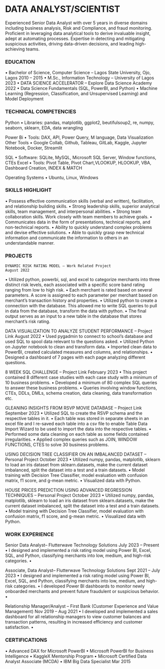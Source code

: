 # DATA ANALYST/SCIENTIST
Experienced Senior Data Analyst with over 5 years in diverse domains including business analysis, Risk and Compliance, and fraud monitoring. Proficient in leveraging data analytical tools to derive invaluable insight, adept at automating processes. Expertise in detecting and mitigating suspicious activities, driving data-driven decisions, and leading high-achieving teams.

### EDUCATION
•	Bachelor of Science, Computer Science – Lagos State University, Ojo, Lagos	2010 – 2015
•	M.Sc., Information Technology – University of Lagos 	2023
•	DATA SCIENCE ACCELERATOR – Explore Data Science Academy	2022
    •	Data Science Fundamentals (SQL, PowerBI, and Python)
    •	Machine Learning (Regression, Classification, and Unsupervised Learning) and Model Deployment

### TECHNICAL COMPETENCIES
Python
•	Libraries: pandas, matplotlib, ggplot2, beutifulsoup2, re, numpy, seaborn, sklearn, EDA, data wrangling

Power Bi
•	Tools: DAX, API, Power Query, M language, Data Visualization	Other Tools
•	Google Collab, Github, Tableau, GitLab, Kaggle, Jupyter Notebook, Docker, Streamlit

SQL
•	Software: SQLite, MySQL, Microsoft SQL Server, Window functions, CTEs	Excel
•	Tools: Pivot Table, Pivot Chart,VLOOKUP, HLOOKUP, VBA, Dashboard Creation, INDEX & MATCH

Operating Systems
•	Ubuntu, Linux, Windows

### SKILLS HIGHLIGHT
•	Possess effective communication skills (verbal and written), facilitation, and relationship building skills.
•	Strong leadership skills, superior analytical skills, team management, and interpersonal abilities.
•	Strong team collaboration skills. Work closely with team members to achieve goals.
•	Communicates data in the form of presentations, technical reports, and non-technical reports.
•	Ability to quickly understand complex problems and devise effective solutions.
•	Able to quickly grasp new technical information and communicate the information to others in an understandable manner.

### PROJECTS
	DYNAMIC RISK RATING MODEL – Work Related Project						August 2022
•	Utilized python, powerbi, sql, and excel to categorize merchants into three distinct risk levels, each associated with a specific score band rating ranging from low to high risk.
•	Each merchant is rated based on several parameters. A score is assigned to each parameter per merchant based on merchant’s transaction history and properties.
•	Utilized python to create a connection with the database. This allowed me to write SQL queries to pull in data from the database, transform the data with python.
•	The final output serves as an input to a new table in the database that stores merchant’s risk rating.



DATA VISUALIZATION TO ANALYZE STUDENT PERFORMANCE – Project Link				August 2022
•	Used pygadmin to connect to school’s database and used SQL to spool data relevant to the questions asked.
•	Utilized Python on Jupyter notebook to clean and transform data.
•	Imported clean data to PowerBI, created calculated measures and columns, and relationships.
•	Designed a dashboard of 7 pages with each page analyzing different questions.

8 WEEK SQL CHALLENGE – Project Link								February 2023
•	This project contained 8 different case studies with each case study with a minimum of 10 business problems.
•	Developed a minimum of 80 complex SQL queries to answer these business problems.
•	Queries involving window functions, CTEs, DDLs, DMLs, schema creation, data cleaning, data transformation etc.

GLEANING INSIGHTS FROM RSVP MOVIE DATABASE – Project Link 					September 2023
•	Utilized SQL to create the RSVP schema and the respective tables in it.
•	Each table was stored in separate sheets in an excel file and I re-saved each table into a csv file to enable Table Data Import Wizard to be used to import the data into the respective tables.
•	Performed some data cleaning on each table as some fields contained irregularities.
•	Applied complex queries such as JOIN, WINDOW FUNCTIONS, CTES to solve 30 business problems.

USING DECISION TREE CLASSIFIER ON AN IMBALANCED DATASET – Personal Project			October 2023
•	Utilized numpy, pandas, matplotlib, sklearn to load an iris dataset from sklearn.datasets, make the current dataset imbalanced, split the dataset into a test and a train datasets.
•	Model training with Decision Tree Classifier, model evaluation with confusion matrix, f1 score, and g-mean metric.
•	Visualized data with Python.

HOUSE PRICES PREDICTION USING ADVANCED REGRESSION TECHNIQUES – Personal Project		October 2023
•	Utilized numpy, pandas, matplotlib, sklearn to load an iris dataset from sklearn.datasets, make the current dataset imbalanced, split the dataset into a test and a train datasets.
•	Model training with Decision Tree Classifier, model evaluation with confusion matrix, f1 score, and g-mean metric.
•	Visualized data with Python.


### WORK EXPERIENCE
Senior Data Analyst– Flutterwave Technology Solutions					    	July 2023 – Present
•	I designed and implemented a risk rating model using Power BI, Excel, SQL, and Python, classifying merchants into low, medium, and high-risk categories.
•	

Associate, Data Analyst– Flutterwave Technology Solutions					       Sept 2021 – July 2023
•	I designed and implemented a risk rating model using Power BI, Excel, SQL, and Python, classifying merchants into low, medium, and high-risk categories.
•	I developed Power BI dashboards to monitor newly onboarded merchants and prevent future fraudulent or suspicious behavior.
•	

Relationship Manager/Analyst – First Bank (Customer Experience and Value Management)		    Nov 2019 – Aug 2021
•	I developed and implemented a sales dashboard for all relationship managers to view customer balances and transaction patterns, resulting in increased efficiency and customer satisfaction.
•	


### CERTIFICATIONS
•	Advanced DAX for Microsoft PowerBI
•	Microsoft PowerBI for Business Intelligence
•	KaggleX Mentorship Program
•	Microsoft Certified Data Analyst Associate (MCDA)
•	IBM Big Data Specialist	Mar 2015
